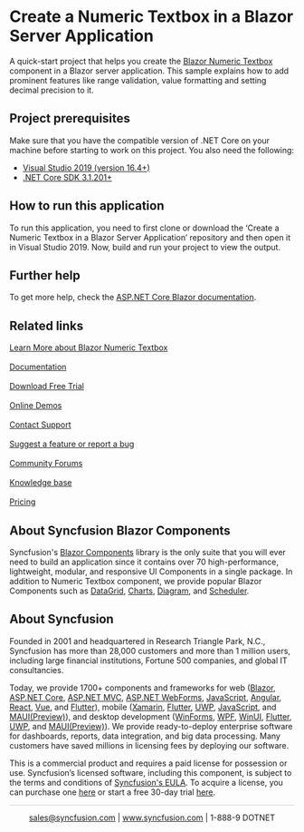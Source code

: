 # Create a Numeric Textbox in a Blazor Server Application

A quick-start project that helps you create the [Blazor Numeric Textbox](https://www.syncfusion.com/blazor-components/blazor-numeric-textbox?utm_source=github&utm_medium=listing&utm_campaign=blazor-numeric-textbox-github-samples) component in a Blazor server application. This sample explains how to add prominent features like range validation, value formatting and setting decimal precision to it.

## Project prerequisites
Make sure that you have the compatible version of .NET Core on your machine before starting to work on this project. You also need the following:
* [Visual Studio 2019 (version 16.4+)]( https://visualstudio.microsoft.com/downloads)
* [.NET Core SDK 3.1.201+](https://dotnet.microsoft.com/download/dotnet-core/3.1)

## How to run this application
To run this application, you need to first clone or download the ‘Create a Numeric Textbox in a Blazor Server Application’ repository and then open it in Visual Studio 2019. Now, build and run your project to view the output.

## Further help
To get more help, check the [ASP.NET Core Blazor documentation](https://docs.microsoft.com/en-us/aspnet/core/blazor).

## Related links
[Learn More about Blazor Numeric Textbox](https://www.syncfusion.com/blazor-components/blazor-numeric-textbox?utm_source=github&utm_medium=listing&utm_campaign=blazor-numeric-textbox-github-samples)<br/><br/>
[Documentation](https://blazor.syncfusion.com/documentation/numeric-textbox/getting-started?utm_source=github&utm_medium=listing&utm_campaign=blazor-numeric-textbox-github-samples)<br/><br/>
[Download Free Trial](https://www.syncfusion.com/downloads/blazor-samples?utm_source=github&utm_medium=listing&utm_campaign=blazor-numeric-textbox-github-samples)<br/><br/>
[Online Demos](https://blazor.syncfusion.com/demos/textbox/default-functionalities?theme=fluent?utm_source=github&utm_medium=listing&utm_campaign=blazor-numeric-textbox-github-samples)<br/><br/>
[Contact Support](https://support.syncfusion.com/create?utm_source=github&utm_medium=listing&utm_campaign=blazor-numeric-textbox-github-samples)<br/><br/>
[Suggest a feature or report a bug](https://www.syncfusion.com/feedback/blazor?utm_source=github&utm_medium=listing&utm_campaign=blazor-numeric-textbox-github-samples)<br/><br/>
[Community Forums](https://www.syncfusion.com/forums?utm_source=github&utm_medium=listing&utm_campaign=blazor-numeric-textbox-github-samples)<br/><br/>
[Knowledge base](https://www.syncfusion.com/kb?utm_source=github&utm_medium=listing&utm_campaign=blazor-numeric-textbox-github-samples)<br/><br/>
[Pricing](https://www.syncfusion.com/sales/products/blazor?utm_source=github&utm_medium=listing&utm_campaign=blazor-numeric-textbox-github-samples)

## About Syncfusion Blazor Components
Syncfusion's [Blazor Components](https://www.syncfusion.com/blazor-components?utm_source=github&utm_medium=listing&utm_campaign=blazor-numeric-textbox-github-samples) library is the only suite that you will ever need to build an application since it contains over 70 high-performance, lightweight, modular, and responsive UI Components in a single package. In addition to Numeric Textbox component, we provide popular Blazor Components such as [DataGrid](https://www.syncfusion.com/blazor-components/blazor-datagrid?utm_source=github&utm_medium=listing&utm_campaign=blazor-numeric-textbox-github-samples), [Charts](https://www.syncfusion.com/blazor-components/blazor-charts?utm_source=github&utm_medium=listing&utm_campaign=blazor-numeric-textbox-github-samples), [Diagram](https://www.syncfusion.com/blazor-components/blazor-diagram?utm_source=github&utm_medium=listing&utm_campaign=blazor-numeric-textbox-github-samples), and [Scheduler](https://www.syncfusion.com/blazor-components/blazor-scheduler?utm_source=github&utm_medium=listing&utm_campaign=blazor-numeric-textbox-github-samples).

## About Syncfusion
Founded in 2001 and headquartered in Research Triangle Park, N.C., Syncfusion has more than 28,000 customers and more than 1 million users, including large financial institutions, Fortune 500 companies, and global IT consultancies.

Today, we provide 1700+ components and frameworks for web ([Blazor](https://www.syncfusion.com/blazor-components?utm_source=github&utm_medium=listing&utm_campaign=blazor-numeric-textbox-github-samples), [ASP.NET Core](https://www.syncfusion.com/aspnet-core-ui-controls?utm_source=github&utm_medium=listing&utm_campaign=blazor-numeric-textbox-github-samples), [ASP.NET MVC](https://www.syncfusion.com/aspnet-mvc-ui-controls?utm_source=github&utm_medium=listing&utm_campaign=blazor-numeric-textbox-github-samples), [ASP.NET WebForms](https://www.syncfusion.com/jquery/aspnet-webforms-ui-controls?utm_source=github&utm_medium=listing&utm_campaign=blazor-numeric-textbox-github-samples), [JavaScript](https://www.syncfusion.com/javascript-ui-controls?utm_source=github&utm_medium=listing&utm_campaign=blazor-numeric-textbox-github-samples), [Angular](https://www.syncfusion.com/angular-ui-components?utm_source=github&utm_medium=listing&utm_campaign=blazor-numeric-textbox-github-samples), [React](https://www.syncfusion.com/react-ui-components?utm_source=github&utm_medium=listing&utm_campaign=blazor-numeric-textbox-github-samples), [Vue](https://www.syncfusion.com/vue-ui-components?utm_source=github&utm_medium=listing&utm_campaign=blazor-numeric-textbox-github-samples), and [Flutter](https://www.syncfusion.com/flutter-widgets?utm_source=github&utm_medium=listing&utm_campaign=blazor-numeric-textbox-github-samples)), mobile ([Xamarin](https://www.syncfusion.com/xamarin-ui-controls?utm_source=github&utm_medium=listing&utm_campaign=blazor-numeric-textbox-github-samples), [Flutter](https://www.syncfusion.com/flutter-widgets?utm_source=github&utm_medium=listing&utm_campaign=blazor-numeric-textbox-github-samples), [UWP](https://www.syncfusion.com/uwp-ui-controls?utm_source=github&utm_medium=listing&utm_campaign=blazor-numeric-textbox-github-samples), [JavaScript](https://www.syncfusion.com/javascript-ui-controls?utm_source=github&utm_medium=listing&utm_campaign=blazor-numeric-textbox-github-samples), and [MAUI(Preview)](https://www.syncfusion.com/maui-controls?utm_source=github&utm_medium=listing&utm_campaign=blazor-numeric-textbox-github-samples)), and desktop development ([WinForms](https://www.syncfusion.com/blazor-ui-controls?utm_source=github&utm_medium=listing&utm_campaign=blazor-numeric-textbox-github-samples), [WPF](https://www.syncfusion.com/wpf-ui-controls?utm_source=github&utm_medium=listing&utm_campaign=blazor-numeric-textbox-github-samples), [WinUI](https://www.syncfusion.com/winui-controls?utm_source=github&utm_medium=listing&utm_campaign=blazor-numeric-textbox-github-samples), [Flutter](https://www.syncfusion.com/flutter-widgets?utm_source=github&utm_medium=listing&utm_campaign=blazor-numeric-textbox-github-samples), [UWP](https://www.syncfusion.com/uwp-ui-controls?utm_source=github&utm_medium=listing&utm_campaign=blazor-numeric-textbox-github-samples), and [MAUI(Preview)](https://www.syncfusion.com/maui-controls?utm_source=github&utm_medium=listing&utm_campaign=blazor-numeric-textbox-github-samples)). We provide ready-to-deploy enterprise software for dashboards, reports, data integration, and big data processing. Many customers have saved millions in licensing fees by deploying our software.

This is a commercial product and requires a paid license for possession or use. Syncfusion’s licensed software, including this component, is subject to the terms and conditions of [Syncfusion's EULA](https://www.syncfusion.com/eula/es/?utm_source=github&utm_medium=listing&utm_campaign=blazor-numeric-textbox-github-samples). To acquire a license, you can purchase one [here]( https://www.syncfusion.com/sales/products/blazor?utm_source=github&utm_medium=listing&utm_campaign=blazor-numeric-textbox-github-samples) or start a free 30-day trial [here](https://www.syncfusion.com/account/manage-trials/start-trials?utm_source=github&utm_medium=listing&utm_campaign=blazor-numeric-textbox-github-samples).

<hr style="height:0.3px;border:none;color:lightgrey;background-color:lightgrey;" />

<p align="center">
  <a href="mailto:sales@syncfusion.com?Subject=Syncfusion Blazor Numeric Textbox - Github" target="_top">sales@syncfusion.com</a> | <a href="https://www.syncfusion.com?utm_source=github&utm_medium=listing&utm_campaign=blazor-numeric-textbox-github-samples">www.syncfusion.com</a> | 1-888-9 DOTNET <br>
</p>

